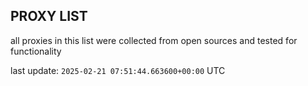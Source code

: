## PROXY LIST

all proxies in this list were collected from open sources and tested for functionality

last update: `2025-02-21 07:51:44.663600+00:00` UTC